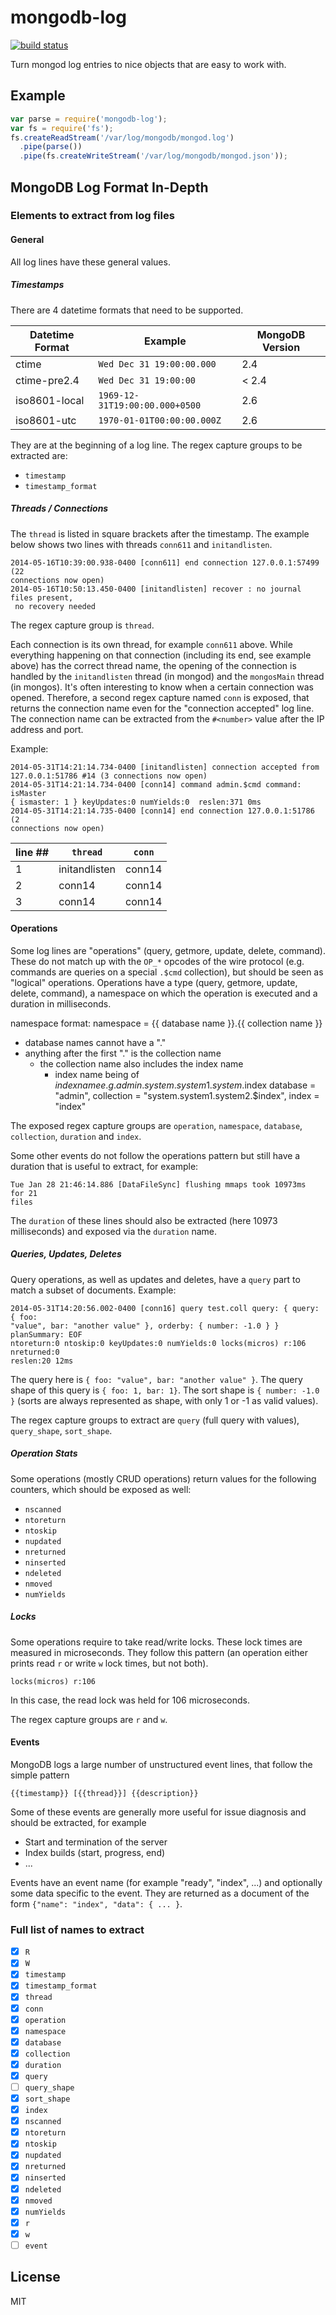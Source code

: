 # mongodb-log

[![build status](https://secure.travis-ci.org/imlucas/mongodb-log.png)](http://travis-ci.org/imlucas/mongodb-log)

Turn mongod log entries to nice objects that are easy to work with.

## Example

```javascript
var parse = require('mongodb-log');
var fs = require('fs');
fs.createReadStream('/var/log/mongodb/mongod.log')
  .pipe(parse())
  .pipe(fs.createWriteStream('/var/log/mongodb/mongod.json'));
```

## MongoDB Log Format In-Depth

### Elements to extract from log files

#### General

All log lines have these general values.

##### Timestamps

There are 4 datetime formats that need to be supported.

| Datetime Format |            Example             | MongoDB Version |
| --------------- | ------------------------------ | --------------- |
| ctime           | `Wed Dec 31 19:00:00.000`      | 2.4             |
| ctime-pre2.4    | `Wed Dec 31 19:00:00`          | < 2.4           |
| iso8601-local   | `1969-12-31T19:00:00.000+0500` | 2.6             |
| iso8601-utc     | `1970-01-01T00:00:00.000Z`     | 2.6             |

They are at the beginning of a log line. The regex capture groups to be
extracted are:

- `timestamp`
- `timestamp_format`


##### Threads / Connections

The `thread` is listed in square brackets after the timestamp. The example
below shows two lines with threads `conn611` and `initandlisten`.

```
2014-05-16T10:39:00.938-0400 [conn611] end connection 127.0.0.1:57499 (22
connections now open)
2014-05-16T10:50:13.450-0400 [initandlisten] recover : no journal files present,
 no recovery needed
```

The regex capture group is `thread`.

Each connection is its own thread, for example `conn611` above. While
everything happening on that connection (including its end, see example above)
has the correct thread name, the opening of the connection is handled by the
`initandlisten` thread (in mongod) and the `mongosMain` thread (in mongos).
It's often interesting to know when a certain connection was opened.
Therefore, a second regex capture named `conn` is exposed, that returns the
connection name even for the "connection accepted" log line. The connection
name can be extracted from the `#<number>` value after the IP address and
port.

Example:

```
2014-05-31T14:21:14.734-0400 [initandlisten] connection accepted from
127.0.0.1:51786 #14 (3 connections now open)
2014-05-31T14:21:14.734-0400 [conn14] command admin.$cmd command: isMaster
{ ismaster: 1 } keyUpdates:0 numYields:0  reslen:371 0ms
2014-05-31T14:21:14.735-0400 [conn14] end connection 127.0.0.1:51786 (2
connections now open)
```

| line ## |    `thread`   | `conn` |
| ------ | ------------- | ------ |
|      1 | initandlisten | conn14 |
|      2 | conn14        | conn14 |
|      3 | conn14        | conn14 |

#### Operations

Some log lines are "operations" (query, getmore, update, delete, command).
These do not match up with the `OP_*` opcodes of the wire protocol (e.g.
commands are queries on a special `.$cmd` collection), but should be seen as
"logical" operations. Operations have a type (query, getmore, update, delete,
command), a namespace on which the operation is executed and a duration in
milliseconds.

namespace format:
namespace = {{ database name }}.{{ collection name }}
- database names cannot have a "."
- anything after the first "." is the collection name
  - the collection name also includes the index name
    - index name being of ${{ index name }}
  e.g. admin.system.system1.system.$index
    database   = "admin",
    collection = "system.system1.system2.$index",
    index = "index"

The exposed regex capture groups are `operation`, `namespace`, `database`,
`collection`, `duration` and `index`.

Some other events do not follow the operations pattern but still have a
duration that is useful to extract, for example:

```
Tue Jan 28 21:46:14.886 [DataFileSync] flushing mmaps took 10973ms  for 21
files
```

The `duration` of these lines should also be extracted (here 10973
milliseconds) and exposed via the `duration` name.


##### Queries, Updates, Deletes

Query operations, as well as updates and deletes, have a `query` part to match
a subset of documents. Example:

```
2014-05-31T14:20:56.002-0400 [conn16] query test.coll query: { query: { foo:
"value", bar: "another value" }, orderby: { number: -1.0 } } planSummary: EOF
ntoreturn:0 ntoskip:0 keyUpdates:0 numYields:0 locks(micros) r:106 nreturned:0
reslen:20 12ms
```

The query here is `{ foo: "value", bar: "another value" }`. The query shape of
this query is `{ foo: 1, bar: 1}`. The sort shape is `{ number: -1.0 }` (sorts
are always represented as shape, with only 1 or -1 as valid values).

The regex capture groups to extract are `query` (full query with values),
`query_shape`, `sort_shape`.


##### Operation Stats

Some operations (mostly CRUD operations) return values for the following
counters, which should be exposed as well:

*  `nscanned`
*  `ntoreturn`
*  `ntoskip`
*  `nupdated`
*  `nreturned`
*  `ninserted`
*  `ndeleted`
*  `nmoved`
*  `numYields`

##### Locks

Some operations require to take read/write locks. These lock times are
measured in microseconds. They follow this pattern (an operation either prints
read `r` or write `w` lock times, but not both).

```
locks(micros) r:106
```

In this case, the read lock was held for 106 microseconds.

The regex capture groups are `r` and `w`.


#### Events

MongoDB logs a large number of unstructured event lines, that follow the
simple pattern
```
{{timestamp}} [{{thread}}] {{description}}
```

Some of these events are generally more useful for issue diagnosis and should
be extracted, for example

* Start and termination of the server
* Index builds (start, progress, end)
* ...

Events have an event name (for example "ready", "index", ...) and optionally
some data specific to the event. They are returned as a document of the form
`{"name": "index", "data": { ... }`.

### Full list of names to extract

- [x] `R`
- [x] `W`
- [x] `timestamp`
- [x] `timestamp_format`
- [x] `thread`
- [x] `conn`
- [x] `operation`
- [x] `namespace`
- [x] `database`
- [x] `collection`
- [x] `duration`
- [x] `query`
- [ ] `query_shape`
- [x] `sort_shape`
- [x] `index`
- [x] `nscanned`
- [x] `ntoreturn`
- [x] `ntoskip`
- [x] `nupdated`
- [x] `nreturned`
- [x] `ninserted`
- [x] `ndeleted`
- [x] `nmoved`
- [x] `numYields`
- [x] `r`
- [x] `w`
- [ ] `event`

## License

MIT
